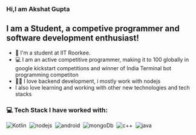 ### Hi,I am Akshat Gupta 

## I am a Student, a competive programmer and software development enthusiast!

- 📍 I'm a student at IIT Roorkee. 
- 💻 I am an active competitive programmer, making it to 100 globally in google kickstart competitions and winner of India Terminal bot programming competiton
- 👨‍💻 I love backend development, i mostly work with nodejs
- I also love learning and working with other new technologies and tech stacks 


### 💻 Tech Stack I have worked with:

<img alt="Kotlin" src="https://img.shields.io/badge/-Kotlin-orange" />&nbsp;
<img alt="nodejs" src="https://img.shields.io/badge/-nodejs-blue" />&nbsp;
<img alt="android" src="https://img.shields.io/badge/-android-yellow" />&nbsp;
<img alt="mongoDb" src="https://img.shields.io/badge/-mongoDb-red" />&nbsp;
<img alt="c++" src="https://img.shields.io/badge/-c%2B%2B%20-orange" />&nbsp;
<img alt="java" src="https://img.shields.io/badge/-java-yellowgreen" />&nbsp;


